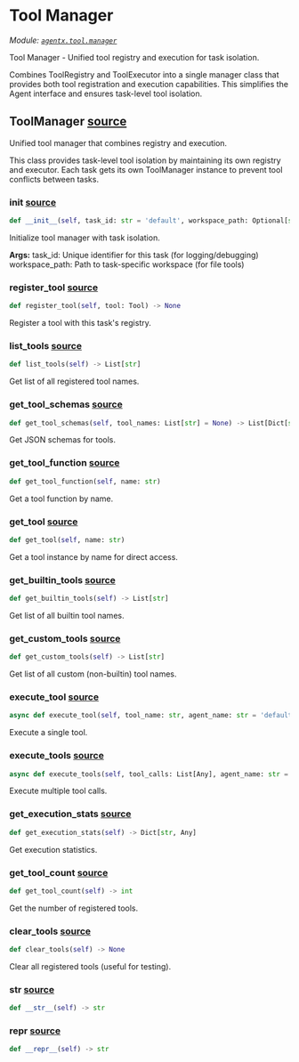 # Tool Manager

*Module: [`agentx.tool.manager`](https://github.com/dustland/agentx/blob/main/src/agentx/tool/manager.py)*

Tool Manager - Unified tool registry and execution for task isolation.

Combines ToolRegistry and ToolExecutor into a single manager class
that provides both tool registration and execution capabilities.
This simplifies the Agent interface and ensures task-level tool isolation.

## ToolManager <a href="https://github.com/dustland/agentx/blob/main/src/agentx/tool/manager.py#L18" class="source-link" title="View source code">source</a>

Unified tool manager that combines registry and execution.

This class provides task-level tool isolation by maintaining
its own registry and executor. Each task gets its own ToolManager
instance to prevent tool conflicts between tasks.

### __init__ <a href="https://github.com/dustland/agentx/blob/main/src/agentx/tool/manager.py#L27" class="source-link" title="View source code">source</a>

```python
def __init__(self, task_id: str = 'default', workspace_path: Optional[str] = None)
```

Initialize tool manager with task isolation.

**Args:**
    task_id: Unique identifier for this task (for logging/debugging)
    workspace_path: Path to task-specific workspace (for file tools)

### register_tool <a href="https://github.com/dustland/agentx/blob/main/src/agentx/tool/manager.py#L75" class="source-link" title="View source code">source</a>

```python
def register_tool(self, tool: Tool) -> None
```

Register a tool with this task's registry.

### list_tools <a href="https://github.com/dustland/agentx/blob/main/src/agentx/tool/manager.py#L80" class="source-link" title="View source code">source</a>

```python
def list_tools(self) -> List[str]
```

Get list of all registered tool names.

### get_tool_schemas <a href="https://github.com/dustland/agentx/blob/main/src/agentx/tool/manager.py#L84" class="source-link" title="View source code">source</a>

```python
def get_tool_schemas(self, tool_names: List[str] = None) -> List[Dict[str, Any]]
```

Get JSON schemas for tools.

### get_tool_function <a href="https://github.com/dustland/agentx/blob/main/src/agentx/tool/manager.py#L88" class="source-link" title="View source code">source</a>

```python
def get_tool_function(self, name: str)
```

Get a tool function by name.

### get_tool <a href="https://github.com/dustland/agentx/blob/main/src/agentx/tool/manager.py#L92" class="source-link" title="View source code">source</a>

```python
def get_tool(self, name: str)
```

Get a tool instance by name for direct access.

### get_builtin_tools <a href="https://github.com/dustland/agentx/blob/main/src/agentx/tool/manager.py#L96" class="source-link" title="View source code">source</a>

```python
def get_builtin_tools(self) -> List[str]
```

Get list of all builtin tool names.

### get_custom_tools <a href="https://github.com/dustland/agentx/blob/main/src/agentx/tool/manager.py#L100" class="source-link" title="View source code">source</a>

```python
def get_custom_tools(self) -> List[str]
```

Get list of all custom (non-builtin) tool names.

### execute_tool <a href="https://github.com/dustland/agentx/blob/main/src/agentx/tool/manager.py#L105" class="source-link" title="View source code">source</a>

```python
async def execute_tool(self, tool_name: str, agent_name: str = 'default') -> ToolResult
```

Execute a single tool.

### execute_tools <a href="https://github.com/dustland/agentx/blob/main/src/agentx/tool/manager.py#L109" class="source-link" title="View source code">source</a>

```python
async def execute_tools(self, tool_calls: List[Any], agent_name: str = 'default') -> List[Dict[str, Any]]
```

Execute multiple tool calls.

### get_execution_stats <a href="https://github.com/dustland/agentx/blob/main/src/agentx/tool/manager.py#L113" class="source-link" title="View source code">source</a>

```python
def get_execution_stats(self) -> Dict[str, Any]
```

Get execution statistics.

### get_tool_count <a href="https://github.com/dustland/agentx/blob/main/src/agentx/tool/manager.py#L118" class="source-link" title="View source code">source</a>

```python
def get_tool_count(self) -> int
```

Get the number of registered tools.

### clear_tools <a href="https://github.com/dustland/agentx/blob/main/src/agentx/tool/manager.py#L122" class="source-link" title="View source code">source</a>

```python
def clear_tools(self) -> None
```

Clear all registered tools (useful for testing).

### __str__ <a href="https://github.com/dustland/agentx/blob/main/src/agentx/tool/manager.py#L128" class="source-link" title="View source code">source</a>

```python
def __str__(self) -> str
```
### __repr__ <a href="https://github.com/dustland/agentx/blob/main/src/agentx/tool/manager.py#L131" class="source-link" title="View source code">source</a>

```python
def __repr__(self) -> str
```
